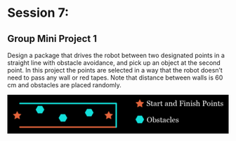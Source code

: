 # Session 7:

## Group Mini Project 1

Design a package that drives the robot between two designated points in a straight line with obstacle avoidance, and pick up an object at the second point. In this project the points are selected in a way that the robot doesn’t need to pass any wall or red tapes. Note that distance between walls is 60 cm and obstacles are placed randomly.

![Project_1 Map](project1.png)

